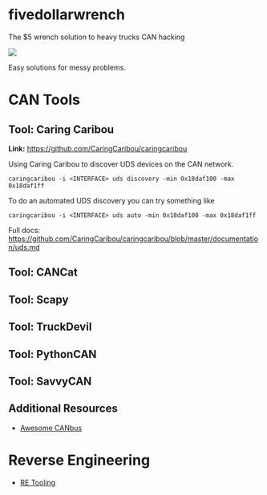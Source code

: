 # fivedollarwrench
The $5 wrench solution to heavy trucks CAN hacking

![](https://imgs.xkcd.com/comics/security.png)

Easy solutions for messy problems.

# CAN Tools


## Tool: Caring Caribou

**Link:**
https://github.com/CaringCaribou/caringcaribou

Using Caring Caribou to discover UDS devices on the CAN network.
```
caringcaribou -i <INTERFACE> uds discovery -min 0x18daf100 -max 0x18daf1ff
```

To do an automated UDS discovery you can try something like
```
caringcaribou -i <INTERFACE> uds auto -min 0x18daf100 -max 0x18daf1ff
```
Full docs:
https://github.com/CaringCaribou/caringcaribou/blob/master/documentation/uds.md


## Tool: CANCat

## Tool: Scapy

## Tool: TruckDevil

## Tool: PythonCAN

## Tool: SavvyCAN

## Additional Resources

* [Awesome CANbus](https://github.com/iDoka/awesome-canbus)

# Reverse Engineering

* [RE Tooling](https://github.com/wtsxDev/reverse-engineering)
